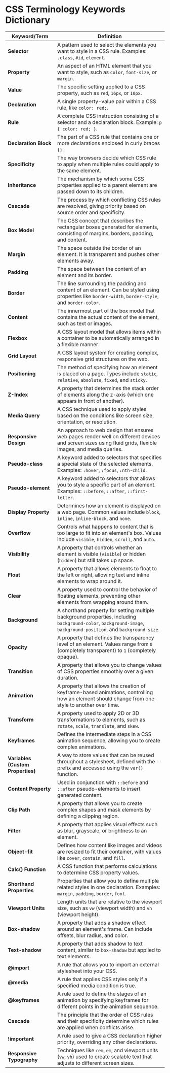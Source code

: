 # CSS Terminology Keywords Dictionary

| **Keyword/Term**        | **Definition**                                                                                       |
|-------------------------|------------------------------------------------------------------------------------------------------|
| **Selector**            | A pattern used to select the elements you want to style in a CSS rule. Examples: `.class`, `#id`, `element`.|
| **Property**            | An aspect of an HTML element that you want to style, such as `color`, `font-size`, or `margin`.      |
| **Value**               | The specific setting applied to a CSS property, such as `red`, `16px`, or `10px`.                    |
| **Declaration**         | A single property-value pair within a CSS rule, like `color: red;`.                                  |
| **Rule**                | A complete CSS instruction consisting of a selector and a declaration block. Example: `p { color: red; }`.|
| **Declaration Block**   | The part of a CSS rule that contains one or more declarations enclosed in curly braces `{}`.          |
| **Specificity**         | The way browsers decide which CSS rule to apply when multiple rules could apply to the same element.  |
| **Inheritance**         | The mechanism by which some CSS properties applied to a parent element are passed down to its children.|
| **Cascade**             | The process by which conflicting CSS rules are resolved, giving priority based on source order and specificity.|
| **Box Model**           | The CSS concept that describes the rectangular boxes generated for elements, consisting of margins, borders, padding, and content.|
| **Margin**              | The space outside the border of an element. It is transparent and pushes other elements away.        |
| **Padding**             | The space between the content of an element and its border.                                          |
| **Border**              | The line surrounding the padding and content of an element. Can be styled using properties like `border-width`, `border-style`, and `border-color`.|
| **Content**             | The innermost part of the box model that contains the actual content of the element, such as text or images.|
| **Flexbox**             | A CSS layout model that allows items within a container to be automatically arranged in a flexible manner.|
| **Grid Layout**         | A CSS layout system for creating complex, responsive grid structures on the web.                     |
| **Positioning**         | The method of specifying how an element is placed on a page. Types include `static`, `relative`, `absolute`, `fixed`, and `sticky`.|
| **Z-Index**             | A property that determines the stack order of elements along the z-axis (which one appears in front of another).|
| **Media Query**         | A CSS technique used to apply styles based on the conditions like screen size, orientation, or resolution.|
| **Responsive Design**   | An approach to web design that ensures web pages render well on different devices and screen sizes using fluid grids, flexible images, and media queries.|
| **Pseudo-class**        | A keyword added to selectors that specifies a special state of the selected elements. Examples: `:hover`, `:focus`, `:nth-child`.|
| **Pseudo-element**      | A keyword added to selectors that allows you to style a specific part of an element. Examples: `::before`, `::after`, `::first-letter`.|
| **Display Property**    | Determines how an element is displayed on a web page. Common values include `block`, `inline`, `inline-block`, and `none`.|
| **Overflow**            | Controls what happens to content that is too large to fit into an element's box. Values include `visible`, `hidden`, `scroll`, and `auto`.|
| **Visibility**          | A property that controls whether an element is visible (`visible`) or hidden (`hidden`) but still takes up space.|
| **Float**               | A property that allows elements to float to the left or right, allowing text and inline elements to wrap around it.|
| **Clear**               | A property used to control the behavior of floating elements, preventing other elements from wrapping around them.|
| **Background**          | A shorthand property for setting multiple background properties, including `background-color`, `background-image`, `background-position`, and `background-size`.|
| **Opacity**             | A property that defines the transparency level of an element. Values range from `0` (completely transparent) to `1` (completely opaque).|
| **Transition**          | A property that allows you to change values of CSS properties smoothly over a given duration.         |
| **Animation**           | A property that allows the creation of keyframe-based animations, controlling how an element should change from one style to another over time.|
| **Transform**           | A property used to apply 2D or 3D transformations to elements, such as `rotate`, `scale`, `translate`, and `skew`.|
| **Keyframes**           | Defines the intermediate steps in a CSS animation sequence, allowing you to create complex animations.|
| **Variables (Custom Properties)** | A way to store values that can be reused throughout a stylesheet, defined with the `--` prefix and accessed using the `var()` function.|
| **Content Property**    | Used in conjunction with `::before` and `::after` pseudo-elements to insert generated content.        |
| **Clip Path**           | A property that allows you to create complex shapes and mask elements by defining a clipping region. |
| **Filter**              | A property that applies visual effects such as blur, grayscale, or brightness to an element.         |
| **Object-fit**          | Defines how content like images and videos are resized to fit their container, with values like `cover`, `contain`, and `fill`.|
| **Calc() Function**     | A CSS function that performs calculations to determine CSS property values.                          |
| **Shorthand Properties**| Properties that allow you to define multiple related styles in one declaration. Examples: `margin`, `padding`, `border`, `font`.|
| **Viewport Units**      | Length units that are relative to the viewport size, such as `vw` (viewport width) and `vh` (viewport height).|
| **Box-shadow**          | A property that adds a shadow effect around an element's frame. Can include offsets, blur radius, and color.|
| **Text-shadow**         | A property that adds shadow to text content, similar to `box-shadow` but applied to text elements.   |
| **@import**             | A rule that allows you to import an external stylesheet into your CSS.                               |
| **@media**              | A rule that applies CSS styles only if a specified media condition is true.                          |
| **@keyframes**          | A rule used to define the stages of an animation by specifying keyframes for different points in the animation sequence.|
| **Cascade**             | The principle that the order of CSS rules and their specificity determine which rules are applied when conflicts arise.|
| **!important**          | A rule used to give a CSS declaration higher priority, overriding any other declarations.            |
| **Responsive Typography** | Techniques like `rem`, `em`, and viewport units (`vw`, `vh`) used to create scalable text that adjusts to different screen sizes.|
